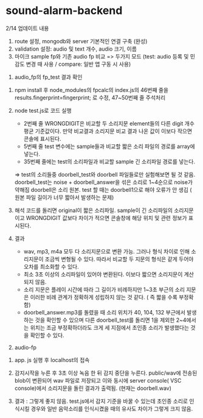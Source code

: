 # sound-alarm-backend

2/14 업데이트 내용

1) route 설정, mongodb와 server 기본적인 연결 구축 (완성)
2) validation 설정: audio 및 text 개수, audio 크기, 이름 
3) 마이크 sample fp와 기존 audio fp 비교 => 두가지 모드 (test: audio 등록 및 민감도 변경 때 사용 / compare: 일반 앱 구동 시 사용)



1. audio_fp의 fp_test 결과 확인
  1) npm install 후 node_modules의 fpcalc의 index.js의 46번째 줄을 results.fingerprint=fingerprint; 로 수정, 47~50번째 줄 주석처리
  2) node test.js로 코드 실행
     - 2번째 줄 WRONGDIGIT은 비교할 두 소리지문 element들의 다른 digit 개수 평균 기준값이다. 만약 비교결과 소리지문 비교 결과 나온 값이 이보다 작으면 콘솔에 표시된다.   
     - 5번째 줄 test 변수에는 sample들과 비교할 짧은 소리 파일의 경로를 array에 넣는다.
     - 35번째 줄에는 test의 소리파일과 비교할 sample 긴 소리파일 경로를 넣는다.
     
      
     => test의 소리들중 doorbell_test와 doorbell 파일들로만 실험해보면 될 것 같음. doorbell_test는 noise + doorbell_answer을 섞은 소리로 1~4순으로 noise가 약해짐
        doorbell은 소리 원본. test 할 때는 doorbell1으로 해야 오류가 안 생김 ( 원본 파일 길이가 너무 짧아서 발생하는 문제)
        
  3) 해석 
      코드를 돌리면 original이 짧은 소리파일. sample이 긴 소리파일의 소리지문이고 WRONGDIGIT 값보다 차이가 적으면 콘솔창에 해당 위치 및 관련 정보가 표시된다.
      
  4) 결과
     - wav, mp3, m4a 모두 다 소리지문으로 변환 가능. 그러나 형식 차이로 인해 소리지문이 조금씩 변형될 수 있다. 따라서 비교할 두 지문의 형식은 같게 두어야 오차를 최소화할 수 있다.
     - 최소 3초 이상의 소리파일이 있어야 변환된다. 이보다 짧으면 소리지문이 계산되지 않음.
     - 소리 지문은 플레이 시간에 따라 그 길이가 비례하지만 1~3초 부근의 소리 지문은 이러한 비례 관계가 정확하게 성립하지 않는 것 같다. ( 즉 짧을 수록 부정확함)
     - doorbell_answer.mp3를 돌렸을 때 소리 위치가 40, 104, 132 부근에서 발생하는 것을 확인할 수 있으며  다른 doorbell_test를 돌리면 1을 제외한 2~4에서는 위치는 조금 부정확하더라도 
       크게 세 지점에서 초인종 소리가 발생했다는 것을 확인할 수 있다.
       
2. audio-fp 
  1) app. js 실행 후 localhost의 접속
  2) 감지시작을 누른 후 3초 이상 녹음 한 뒤 감지 중단을 누른다.  public/wav에 전송된 blob이 변환되어 wav 파일로 저장되고 이와 동시에 server console( VSC console)에서 소리지문을 돌린
     결과가 출력됨. (현재는 doorbell.wav)
     
  3) 결과 : 그렇게 좋지 않음. test.js에서 감지 기준을 바꿀 수 있는데 초인종 소리로 인식시킬 경우와 일반 음악소리를 인식시켰을 때의 유사도 차이가 그렇게 크지 않음.
